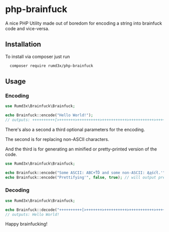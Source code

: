 # php-brainfuck
A nice PHP Utility made out of boredom for encoding a string into brainfuck code and vice-versa.

## Installation
To install via composer just run
```sh
  composer require rumd3x/php-brainfuck
```


## Usage
### Encoding
```php
use Rumd3x\Brainfuck\Brainfuck;

echo Brainfuck::encode("Hello World!"); 
// outputs: ++++++++++[>+++++++>++++++++++>+++++++++++>+++++++++++>+++++++++++>+++>+++++++++>+++++++++++>+++++++++++>+++++++++++>++++++++++>+++<<<<<<<<<<<<-]>++.>+.>--.>--.>+.>++.>---.>+.>++++.>--.>.>+++.
```


There's also a second a third optional parameters for the encoding.

The second is for replacing non-ASCII characters.

And the third is for generating an minified or pretty-printed version of the code.
```php
use Rumd3x\Brainfuck\Brainfuck;

echo Brainfuck::encode("Some ASCII: ABC+ŤĎ and some non-ASCII: Ąąśćł.'", true); // will replace non-ascii with their ascii counterpart 
echo Brainfuck::encode("Prettifying'", false, true); // will output pretty printed brainfuck code
```


### Decoding
```php
use Rumd3x\Brainfuck\Brainfuck;

echo Brainfuck::decode("++++++++++[>+++++++>++++++++++>+++++++++++>+++++++++++>+++++++++++>+++>+++++++++>+++++++++++>+++++++++++>+++++++++++>++++++++++>+++<<<<<<<<<<<<-]>++.>+.>--.>--.>+.>++.>---.>+.>++++.>--.>.>+++."); 
// outputs: Hello World!
```


Happy brainfucking!
